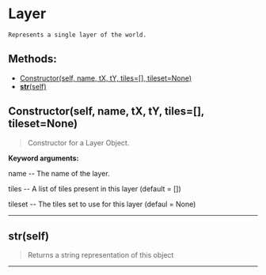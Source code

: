 # Layer 
 ```
 Represents a single layer of the world. 
```
## Methods: 
* [Constructor(self, name, tX, tY, tiles=[], tileset=None)](#Constructor) 
* [__str__(self)](#__str__) 
<div id="Constructor"></div>

## Constructor(self, name, tX, tY, tiles=[], tileset=None) 

  

 > Constructor for a Layer Object.

 

 **Keyword arguments:**

 name -- The name of the layer.

 

 tiles -- A list of tiles present in this layer (default = [])

 tileset -- The tiles set to use for this layer (defaul = None) 

 --- 
<div id="__str__"></div>

## __str__(self) 

  

 > Returns a string representation of this object 

 --- 
